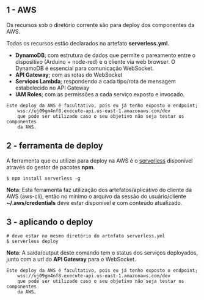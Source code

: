 ## 1 - AWS

Os recursos sob o diretório corrente são para deploy dos componentes da AWS.

Todos os recursos estão declarados no artefato **serverless.yml**.

- **DynamoDB**; com estrutura de dados que permite o pareamento entre o dispositivo
(Arduino + node-red) e o cliente via web browser. O DynamoDB é essencial
para comunicação WebSocket.
- **API Gateway**; com as rotas do WebSocket
- **Serviços Lambda**; respondendo a cada tipo/rota de mensagem estabelecido no
API Gateway
- **IAM Roles**; com as permissões a cada serviço exposto e invocado.

```
Este deploy da AWS é facultativo, pois eu já tenho exposto o endpoint;
    wss://uj09gm4nf8.execute-api.us-east-1.amazonaws.com/dev
    que pode ser utilizado caso o seu objetivo não seja testar os componentes
    da AWS.
```

## 2 - ferramenta de deploy

A ferramenta que eu utilizei para deploy na AWS é o [serverless](https://www.npmjs.com/package/serverless) disponível através do gestor de pacotes **npm**.

    $ npm install serverless -g

**Nota**: Esta ferramenta faz utilização dos artefatos/aplicativo do cliente da AWS (aws-cli),
então no mínimo o arquivo da sessão do usuário/cliente **~/.aws/credentials** deve estar
disponível e com conteúdo atualizado.

## 3 - aplicando o deploy

```
# deve estar no mesmo diretório do artefato serverless.yml
$ serverless deploy
```

**Nota**: A saída/output deste comando tem o status dos serviços deployados, junto com a url
do **API Gateway** para o WebSocket.

```
Este deploy da AWS é facultativo, pois eu já tenho exposto o endpoint;
    wss://uj09gm4nf8.execute-api.us-east-1.amazonaws.com/dev
    que pode ser utilizado caso o seu objetivo não seja testar os componentes
    da AWS.
```